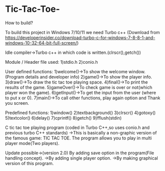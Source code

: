 # Tic-Tac-Toe-

How to build?

To build this project in Windows 7/10/11 we need
Turbo c++ (Download from https://developerinsider.co/download-turbo-c-for-windows-7-8-8-1-and-windows-10-32-64-bit-full-screen/)

Idle compiler->Turbo c++ in which code is written.(clrscr(),getch())

Module / Header file used:
1)stdio.h
2)conio.h

User defined functions:
1)welcome()->To show the welcome window.(Program details and developer info)
2)game()->To show the player info.
3)draw()->To draw the tic tac toe playing space.
4)final()->To print the results of the game.
5)gameOver()->To check game is over or not(which player won the game).
6)getInput()->To get the input from the user (where to put x or 0).
7)main()->To call other functions, play again option and Thank you screen.

Predefined functions:
1)window()
2)textbackground()
3)clrscr()
4)gotoxy()
5)textcolor()
6)delay()
7)cprintf()
8)getch()
9)fflush(stdin)

C tic tac toe playing program (coded in Turbo C++,so uses conio.h and previous turbo C++ standards)
->This is basically a non-graphic version of the famous game: TIC TAC TOE. The program allows you to play in multi player mode(Two players). 

Update possible->(version 2.0) By adding save option in the program(File handling concept).
                ->By adding single player option.
                ->By making graphical version of this program.
